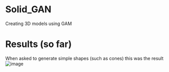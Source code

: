 # Solid_GAN
Creating 3D models using GAM 

# Results (so far)

When asked to generate simple shapes (such as cones) this was the result
![image](https://github.com/user-attachments/assets/f211333c-6594-46ae-9a73-b4db222fe8cf)
